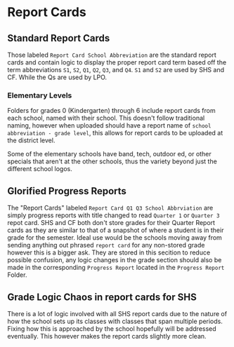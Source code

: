 # Report Cards

## Standard Report Cards

Those labeled `Report Card School Abbreviation` are the standard report cards and contain logic to display the proper report card term based off the term abbreviations `S1`, `S2`, `Q1`, `Q2`, `Q3`, and `Q4`. `S1` and `S2` are used by SHS and CF. While the Qs are used by LPO.

### Elementary Levels

Folders for grades 0 (Kindergarten) through 6 include report cards from each school, named with their school. This doesn't follow traditional naming, however when uploaded should have a report name of `school abbreviation - grade level`, this allows for report cards to be uploaded at the district level.

Some of the elementary schools have band, tech, outdoor ed, or other specials that aren't at the other schools, thus the variety beyond just the different school logos.

## Glorified Progress Reports

The "Report Cards" labeled `Report Card Q1 Q3 School Abbrviation` are simply progress reports with title changed to read `Quarter 1` or `Quarter 3` repot card. SHS and CF both don't store grades for their Quarter Report cards as they are similar to that of a snapshot of where a student is in their grade for the semester. Ideal use would be the schools moving away from sending anything out phrased `report card` for any non-stored grade however this is a bigger ask. They are stored in this secition to reduce possible confusion, any logic changes in the grade section should also be made in the corresponding `Progress Report` located in the `Progress Report` Folder.

## Grade Logic Chaos in report cards for SHS

There is a lot of logic involved with all SHS report cards due to the nature of how the school sets up its classes with classes that span multiple periods. Fixing how this is approached by the school hopefully will be addressed eventually. This however makes the report cards slightly more clean.
